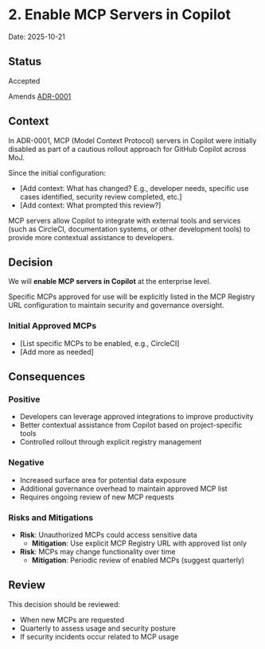 # 2. Enable MCP Servers in Copilot

Date: 2025-10-21

## Status

Accepted

Amends [ADR-0001](0001-enterprise-level-copilot-settings.md)

## Context

In ADR-0001, MCP (Model Context Protocol) servers in Copilot were initially disabled as part of a cautious rollout approach for GitHub Copilot across MoJ.

Since the initial configuration:

- [Add context: What has changed? E.g., developer needs, specific use cases identified, security review completed, etc.]
- [Add context: What prompted this review?]

MCP servers allow Copilot to integrate with external tools and services (such as CircleCI, documentation systems, or other development tools) to provide more contextual assistance to developers.

## Decision

We will **enable MCP servers in Copilot** at the enterprise level.

Specific MCPs approved for use will be explicitly listed in the MCP Registry URL configuration to maintain security and governance oversight.

### Initial Approved MCPs

- [List specific MCPs to be enabled, e.g., CircleCI]
- [Add more as needed]

## Consequences

### Positive

- Developers can leverage approved integrations to improve productivity
- Better contextual assistance from Copilot based on project-specific tools
- Controlled rollout through explicit registry management

### Negative

- Increased surface area for potential data exposure
- Additional governance overhead to maintain approved MCP list
- Requires ongoing review of new MCP requests

### Risks and Mitigations

- **Risk**: Unauthorized MCPs could access sensitive data
  - **Mitigation**: Use explicit MCP Registry URL with approved list only
- **Risk**: MCPs may change functionality over time
  - **Mitigation**: Periodic review of enabled MCPs (suggest quarterly)

## Review

This decision should be reviewed:

- When new MCPs are requested
- Quarterly to assess usage and security posture
- If security incidents occur related to MCP usage
